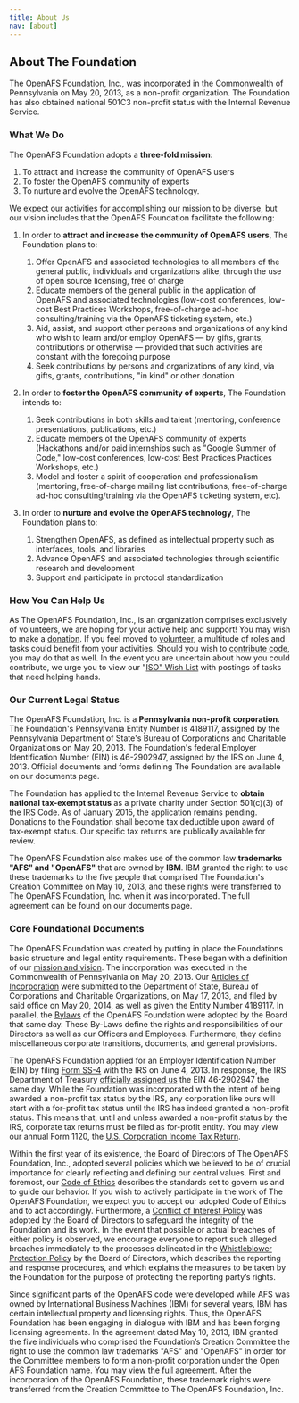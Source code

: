 ```yaml
---
title: About Us
nav: [about]
---
```


## About The Foundation ##

The OpenAFS Foundation, Inc., was incorporated in the Commonwealth of Pennsylvania on
May 20, 2013, as a non-profit organization.  The Foundation has also obtained national 501C3 non-profit status with the Internal Revenue Service.

### What We Do ###

The OpenAFS Foundation adopts a **three-fold mission**:

1. To attract and increase the community of OpenAFS users
2. To foster the OpenAFS community of experts
3. To nurture and evolve the OpenAFS technology.

We expect our activities for accomplishing our mission to be diverse, but our
vision includes that the OpenAFS Foundation facilitate the following:

1.  In order to **attract and increase the community of OpenAFS users**, The
    Foundation plans to:

    1. Offer OpenAFS and associated technologies to all members of the general
       public, individuals and organizations alike, through the use of open
       source licensing, free of charge
    2. Educate members of the general public in the application of OpenAFS and
       associated technologies (low-cost conferences, low-cost Best Practices
       Workshops, free-of-charge ad-hoc consulting/training via the OpenAFS
       ticketing system, etc.)
    3. Aid, assist, and support other persons and organizations of any kind
       who wish to learn and/or employ OpenAFS &mdash; by gifts, grants,
       contributions or otherwise &mdash; provided that such activities are
       constant with the foregoing purpose
    4. Seek contributions by persons and organizations of any kind, via gifts,
       grants, contributions, "in kind" or other donation

2.  In order to **foster the OpenAFS community of experts**, The Foundation intends
    to:

    1. Seek contributions in both skills and talent (mentoring, conference
       presentations, publications, etc.)
    2. Educate members of the OpenAFS community of experts (Hackathons and/or
       paid internships such as "Google Summer of Code," low-cost conferences,
       low-cost Best Practices Practices Workshops, etc.)
    3. Model and foster a spirit of cooperation and professionalism
       (mentoring, free-of-charge mailing list contributions, free-of-charge
       ad-hoc consulting/training via the OpenAFS ticketing system, etc).

3.  In order to **nurture and evolve the OpenAFS technology**, The Foundation plans
    to:

    1. Strengthen OpenAFS, as defined as intellectual property such as
       interfaces, tools, and libraries
    2. Advance OpenAFS and associated technologies through scientific research
       and development
    3. Support and participate in protocol standardization


### How You Can Help Us ###

As The OpenAFS Foundation, Inc., is an organization comprises exclusively of
volunteers, we are hoping for your active help and support!  You may wish to
make a [donation]({{site.github.url}}/help/donate/).  If you feel moved to [volunteer]({{site.github.url}}/help/volunteer), a
multitude of roles and tasks could benefit from your activities.  Should you
wish to [contribute code]({{site.github.url}}/help/code/), you may do that as well.  In the
event you are uncertain about how you could contribute, we urge you to view our
"[ISO" Wish List]({{site.github.url}}/help/wishlist/) with postings of tasks that need helping hands.


### Our Current Legal Status ###

The OpenAFS Foundation, Inc.  is a **Pennsylvania non-profit corporation**. The Foundation's Pennsylvania Entity Number is 4189117, assigned by the Pennsylvania Department of State's Bureau of Corporations and Charitable Organizations on May 20, 2013. The Foundation's federal Employer Identification Number (EIN) is 46-2902947, assigned by the IRS on June 4, 2013. Official documents and forms defining The Foundation are available on our documents page.

The Foundation has applied to the Internal Revenue Service to **obtain national tax-exempt status** as a private charity under Section 501(c)(3) of the IRS Code.  As of January 2015, the application remains pending.  Donations to the Foundation shall become tax deductible upon award of tax-exempt status.  Our specific tax returns are publically available for review.

The OpenAFS Foundation also makes use of the common law **trademarks "AFS" and "OpenAFS"** that are owned by **IBM**. IBM granted the right to use these trademarks to the five people that comprised The Foundation's Creation Committee on May 10, 2013, and these rights were transferred to The OpenAFS Foundation, Inc. when it was incorporated. The full agreement can be found on our documents page.


### Core Foundational Documents ###

The OpenAFS Foundation was created by putting in place the Foundations basic
structure and legal entity requirements.  These began with a definition of our
[mission and vision](XXXbrokenlink).  The incorporation was executed in the
Commonwealth of Pennsylvania on May 20, 2013.  Our [Articles of
Incorporation]({site.github.url}/docs/openafs-foundation-incorporation.pdf) were submitted to the Department of State, Bureau
of Corporations and Charitable Organizations, on May 17, 2013, and filed by
said office on May 20, 2014, as well as given the Entity Number 4189117.  In
parallel, the [Bylaws]({{site.github.url}}/docs/openafs-foundation-bylaws.pdf) of the OpenAFS Foundation were adopted
by the Board that same day.  These By-Laws define the rights and
responsibilities of our Directors as well as our Officers and Employees.
Furthermore, they define miscellaneous corporate transitions, documents, and
general provisions.

The OpenAFS Foundation applied for an Employer Identification Number (EIN) by
filing [Form SS-4]({{site.github.url}}/docs/openafs-foundation-ss4.pdf) with the IRS on June 4, 2013.  In response, the
IRS Department of Treasury [officially assigned us]({{site.github.url}}/docs/openafs-foundation-irs-ein.pdf) the EIN
46-2902947 the same day.  While the Foundation was incorporated with the intent
of being awarded a non-profit tax status by the IRS, any corporation like ours
will start with a for-profit tax status until the IRS has indeed granted a
non-profit status.  This means that, until and unless awarded a non-profit
status by the IRS, corporate tax returns must be filed as for-profit entity.
You may view our annual Form 1120, the [U.S. Corporation Income Tax Return]({{site.github.url}}/about/finance/).

Within the first year of its existence, the Board of Directors of The OpenAFS
Foundation, Inc., adopted several policies which we believed to be of crucial
importance for clearly reflecting and defining our central values.  First and
foremost, our [Code of Ethics]({{site.github.url}}/docs/openafs-foundation-coe.pdf) describes the standards set to
govern us and to guide our behavior.  If you wish to actively participate in
the work of The OpenAFS Foundation, we expect you to accept our adopted Code of
Ethics and to act accordingly.   Furthermore, a [Conflict of Interest
Policy]({{site.github.url}}/docs/openafs-foundation-coi-policy.pdf) was adopted by the Board of Directors to safeguard the
integrity of the Foundation and its work.  In the event that possible or actual
breaches of either policy is observed, we encourage everyone to report such
alleged breaches immediately to the processes delineated in the [Whistleblower
Protection Policy]({{site.github.url}}/docs/openafs-foundation-whistleblower-policy.pdf) by the Board of Directors, which describes
the reporting and response procedures, and which explains the measures to be
taken by the Foundation for the purpose of protecting the reporting party’s
rights.

Since significant parts of the OpenAFS code were developed while AFS was owned
by International Business Machines (IBM) for several years, IBM has certain
intellectual property and licensing rights. Thus, the OpenAFS Foundation has
been engaging in dialogue with IBM and has been forging licensing agreements.
In the agreement dated May 10, 2013, IBM granted the five individuals who
comprised the Foundation’s Creation Committee the right to use the common law
trademarks "AFS" and "OpenAFS" in order for the Committee members to form a
non-profit corporation under the Open AFS Foundation name.  You may [view the
full agreement]({{site.github.url}}/docs/openafs-foundation-ibm-trademark-agreement.pdf).  After the incorporation of the OpenAFS
Foundation, these trademark rights were transferred from the Creation Committee
to The OpenAFS Foundation, Inc. 
